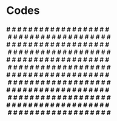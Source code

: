 # Codes

<h3>
# # # # # # # # # # # # # # # # # # # <br>
&nbsp;# # # # # # # # # # # # # # # # # # # <br>
# # # # # # # # # # # # # # # # # # # <br>
&nbsp;# # # # # # # # # # # # # # # # # # # <br>
# # # # # # # # # # # # # # # # # # # <br>
&nbsp;# # # # # # # # # # # # # # # # # # # <br>
# # # # # # # # # # # # # # # # # # # <br>
&nbsp;# # # # # # # # # # # # # # # # # # # <br>
# # # # # # # # # # # # # # # # # # # <br>
&nbsp;# # # # # # # # # # # # # # # # # # # <br>
# # # # # # # # # # # # # # # # # # # <br>
&nbsp;# # # # # # # # # # # # # # # # # # # <br>

</h3>

